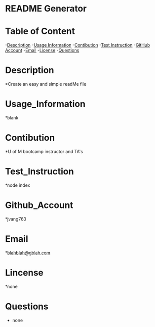 
# README Generator

# Table of Content
-[Description](#description)
-[Usage Information](#Usage_Information)
-[Contibution](#contibution)
-[Test Instruction](#Test_Instruction)
-[GitHub Account](#Github_Account)
-[Email](#email)
-[License](#lincense)
-[Questions](#questions)

# Description

*Create an easy and simple readMe file

# Usage_Information

*blank

# Contibution

*U of M bootcamp instructor and TA's

# Test_Instruction

*node index

# Github_Account

*jvang763

# Email

*blahblah@gblah.com

# Lincense

*none

# Questions

* none


  